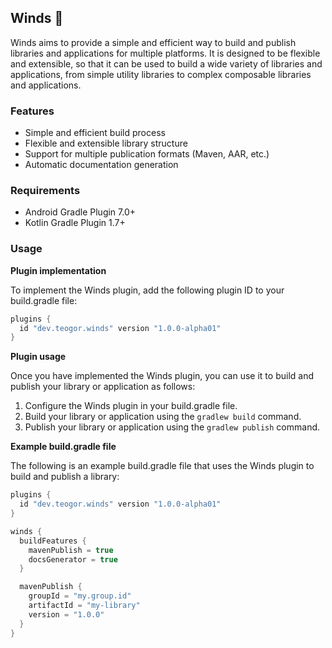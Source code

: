 ## Winds 🍃

Winds aims to provide a simple and efficient way to build and publish libraries and applications for multiple platforms. It is designed to be flexible and extensible, so that it can be used to build a wide variety of libraries and applications, from simple utility libraries to complex composable libraries and applications.

### Features

* Simple and efficient build process
* Flexible and extensible library structure
* Support for multiple publication formats (Maven, AAR, etc.)
* Automatic documentation generation

### Requirements

* Android Gradle Plugin 7.0+
* Kotlin Gradle Plugin 1.7+

### Usage

**Plugin implementation**

To implement the Winds plugin, add the following plugin ID to your build.gradle file:

```kotlin
plugins {
  id "dev.teogor.winds" version "1.0.0-alpha01"
}
```

**Plugin usage**

Once you have implemented the Winds plugin, you can use it to build and publish your library or application as follows:

1. Configure the Winds plugin in your build.gradle file.
2. Build your library or application using the `gradlew build` command.
3. Publish your library or application using the `gradlew publish` command.

**Example build.gradle file**

The following is an example build.gradle file that uses the Winds plugin to build and publish a library:

```kotlin
plugins {
  id "dev.teogor.winds" version "1.0.0-alpha01"
}

winds {
  buildFeatures {
    mavenPublish = true
    docsGenerator = true
  }

  mavenPublish {
    groupId = "my.group.id"
    artifactId = "my-library"
    version = "1.0.0"
  }
}
```
